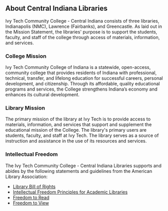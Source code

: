 ## About Central Indiana Libraries
Ivy Tech Community College - Central Indiana consists of three libraries, Indianapolis (NMC), Lawrence (Fairbanks), and Greencastle. As laid out in the Mission Statement, the libraries' purpose is to support the students, faculty, and staff of the college through access of materials, information, and services.   

### College Mission
Ivy Tech Community College of Indiana is a statewide, open-access, community college that provides residents of Indiana with professional, technical, transfer, and lifelong education for successful careers, personal development, and citizenship. Through its affordable, quality educational programs and services, the College strengthens Indiana’s economy and enhances its cultural development.

### Library Mission
The primary mission of the library at Ivy Tech is to provide access to materials, information, and services that support and supplement the educational mission of the College. The library's primary users are students, faculty, and staff at Ivy Tech. The library serves as a source of instruction and assistance in the use of its resources and services.

### Intellectual Freedom
The Ivy Tech Community College - Central Indiana Libraries supports and abides by the following statements and guidelines from the American Library Association:
* [Library Bill of Rights](http://www.ala.org/advocacy/intfreedom/librarybill)
* [Intellectual Freedom Principles for Academic Libraries](http://www.ala.org/Template.cfm?Section=interpretations&Template=/ContentManagement/ContentDisplay.cfm&ContentID=8551)
* [Freedom to Read](http://www.ala.org/advocacy/intfreedom/statementspols/freedomreadstatement)
*	[Freedom to View](http://www.ala.org/vrt/professionalresources/vrtresources/freedomtoview)

